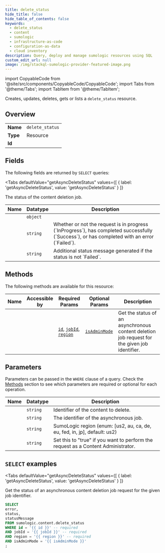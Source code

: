 ```yaml
--- 
title: delete_status
hide_title: false
hide_table_of_contents: false
keywords:
  - delete_status
  - content
  - sumologic
  - infrastructure-as-code
  - configuration-as-data
  - cloud inventory
description: Query, deploy and manage sumologic resources using SQL
custom_edit_url: null
image: /img/stackql-sumologic-provider-featured-image.png
---
```


import CopyableCode from '@site/src/components/CopyableCode/CopyableCode';
import Tabs from '@theme/Tabs';
import TabItem from '@theme/TabItem';

Creates, updates, deletes, gets or lists a <code>delete_status</code> resource.

## Overview
<table><tbody>
<tr><td><b>Name</b></td><td><code>delete_status</code></td></tr>
<tr><td><b>Type</b></td><td>Resource</td></tr>
<tr><td><b>Id</b></td><td><CopyableCode code="sumologic.content.delete_status" /></td></tr>
</tbody></table>

## Fields

The following fields are returned by `SELECT` queries:

<Tabs
    defaultValue="getAsyncDeleteStatus"
    values={[
        { label: 'getAsyncDeleteStatus', value: 'getAsyncDeleteStatus' }
    ]}
>
<TabItem value="getAsyncDeleteStatus">

The status of the content deletion job.

<table>
<thead>
    <tr>
    <th>Name</th>
    <th>Datatype</th>
    <th>Description</th>
    </tr>
</thead>
<tbody>
<tr>
    <td><CopyableCode code="error" /></td>
    <td><code>object</code></td>
    <td></td>
</tr>
<tr>
    <td><CopyableCode code="status" /></td>
    <td><code>string</code></td>
    <td>Whether or not the request is in progress (`InProgress`), has completed successfully (`Success`), or has completed with an error (`Failed`).</td>
</tr>
<tr>
    <td><CopyableCode code="statusMessage" /></td>
    <td><code>string</code></td>
    <td>Additional status message generated if the status is not `Failed`.</td>
</tr>
</tbody>
</table>
</TabItem>
</Tabs>

## Methods

The following methods are available for this resource:

<table>
<thead>
    <tr>
    <th>Name</th>
    <th>Accessible by</th>
    <th>Required Params</th>
    <th>Optional Params</th>
    <th>Description</th>
    </tr>
</thead>
<tbody>
<tr>
    <td><a href="#getAsyncDeleteStatus"><CopyableCode code="getAsyncDeleteStatus" /></a></td>
    <td><CopyableCode code="select" /></td>
    <td><a href="#parameter-id"><code>id</code></a>, <a href="#parameter-jobId"><code>jobId</code></a>, <a href="#parameter-region"><code>region</code></a></td>
    <td><a href="#parameter-isAdminMode"><code>isAdminMode</code></a></td>
    <td>Get the status of an asynchronous content deletion job request for the given job identifier.</td>
</tr>
</tbody>
</table>

## Parameters

Parameters can be passed in the `WHERE` clause of a query. Check the [Methods](#methods) section to see which parameters are required or optional for each operation.

<table>
<thead>
    <tr>
    <th>Name</th>
    <th>Datatype</th>
    <th>Description</th>
    </tr>
</thead>
<tbody>
<tr id="parameter-id">
    <td><CopyableCode code="id" /></td>
    <td><code>string</code></td>
    <td>Identifier of the content to delete.</td>
</tr>
<tr id="parameter-jobId">
    <td><CopyableCode code="jobId" /></td>
    <td><code>string</code></td>
    <td>The identifier of the asynchronous job.</td>
</tr>
<tr id="parameter-region">
    <td><CopyableCode code="region" /></td>
    <td><code>string</code></td>
    <td>SumoLogic region (enum: [us2, au, ca, de, eu, fed, in, jp], default: us2)</td>
</tr>
<tr id="parameter-isAdminMode">
    <td><CopyableCode code="isAdminMode" /></td>
    <td><code>string</code></td>
    <td>Set this to "true" if you want to perform the request as a Content Administrator.</td>
</tr>
</tbody>
</table>

## `SELECT` examples

<Tabs
    defaultValue="getAsyncDeleteStatus"
    values={[
        { label: 'getAsyncDeleteStatus', value: 'getAsyncDeleteStatus' }
    ]}
>
<TabItem value="getAsyncDeleteStatus">

Get the status of an asynchronous content deletion job request for the given job identifier.

```sql
SELECT
error,
status,
statusMessage
FROM sumologic.content.delete_status
WHERE id = '{{ id }}' -- required
AND jobId = '{{ jobId }}' -- required
AND region = '{{ region }}' -- required
AND isAdminMode = '{{ isAdminMode }}'
;
```
</TabItem>
</Tabs>
